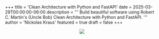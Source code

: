 +++
title = 'Clean Architecture with Python and FastAPI'
date = 2025-03-29T00:00:00-06:00
description = '''
Build beautiful software using Robert C. Martin's (Uncle Bob) Clean
Architecture with Python and FastAPI.
'''
author = 'Nickolas Kraus'
featured = true
draft = false
+++

<p style="text-align: center;">
  <img src="/images/blog/clean-architecture-with-python-and-fastapi.png"/>
</p>
